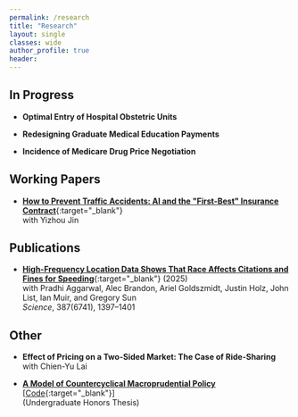 ```yaml
---
permalink: /research
title: "Research"
layout: single
classes: wide
author_profile: true
header:
---
```


## In Progress

- **Optimal Entry of Hospital Obstetric Units**

- **Redesigning Graduate Medical Education Payments**

- **Incidence of Medicare Drug Price Negotiation**

## Working Papers

- [**How to Prevent Traffic Accidents: AI and the "First-Best" Insurance Contract**](https://www.yjin.io/aicontract){:target="_blank"}
	<br>with Yizhou Jin

## Publications

- [**High-Frequency Location Data Shows That Race Affects Citations and Fines for Speeding**](https://www.science.org/doi/10.1126/science.adp5357){:target="_blank"} (2025)
	<br>with Pradhi Aggarwal, Alec Brandon, Ariel Goldszmidt, Justin Holz, John List, Ian Muir, and Gregory Sun
	<br>*Science*, 387(6741), 1397–1401

## Other

- **Effect of Pricing on a Two-Sided Market: The Case of Ride-Sharing**
	<br>with Chien-Yu Lai

- [**A Model of Countercyclical Macroprudential Policy**](/research/yu2019_thesis) [[Code](https://github.com/thomasyu1000/yu2019_thesis/){:target="_blank"}]
	<br>(Undergraduate Honors Thesis)
